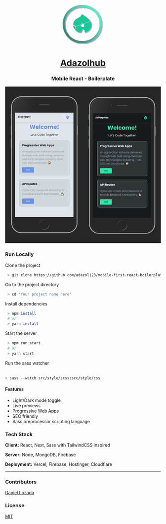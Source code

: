 <p align="center">
  <a href="https://www.adazolhub.online">
    <img src="./src/assets/svg/readme-logo.svg" height="128">
    <h1 align="center">Adazolhub </h1>
  </a>
</p>
<p align="center">
    <h3 align="center"> Mobile React - Boilerplate </h3>
</p>

![task-manager](./src/assets/img/boilerplate.png)

### Run Locally

Clone the project

```bash
 > git clone https://github.com/adazol123/mobile-first-react-boilerplate.git 'Your project name here'
```

Go to the project directory

```bash
 > cd 'Your project name here'
```

Install dependencies

```bash
 > npm install
 # or
 > yarn install
```

Start the server

```bash
 > npm run start
 # or
 > yarn start
```

Run the sass watcher

```bash

> sass --watch src/style/scss:src/style/css

```

#### Features

- Light/Dark mode toggle
- Live previews
- Progressive Web Apps
- SEO friendly
- Sass preprocessor scripting language

### Tech Stack

**Client:** React, Next, Sass with TailwindCSS inspired

**Server:** Node, MongoDB, Firebase

**Deployment:** Vercel, Firebase, Hostinger, Cloudflare

----

### Contributors

[Daniel Lozada](https://github.com/adazol123)

### License

[MIT](./license)
